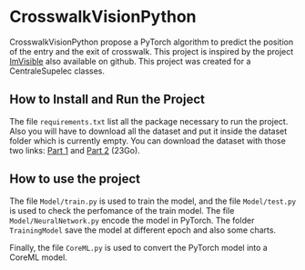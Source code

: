 # CrosswalkVisionPython

CrosswalkVisionPython propose a PyTorch algorithm to predict the position of the entry and the exit of crosswalk.
This project is inspired by the project [ImVisible](https://github.com/samuelyu2002/ImVisible "ImVisible") also available on github. This project was created for a CentraleSupelec classes.

## How to Install and Run the Project

The file `requirements.txt` list all the package necessary to run the project. Also you will have to download all the dataset and put it inside the dataset folder which is currently empty.
You can download the dataset with those two links: [Part 1](https://dl.orangedox.com/KrVSsK) and [Part 2](https://dl.orangedox.com/CMjgtX) (23Go).

## How to use the project

The file `Model/train.py` is used to train the model, and the file `Model/test.py` is used to check the perfomance of the train model.
The file `Model/NeuralNetwork.py` encode the model in PyTorch.
The folder `TrainingModel` save the model at different epoch and also some charts.

Finally, the file `CoreML.py` is used to convert the PyTorch model into a CoreML model.
